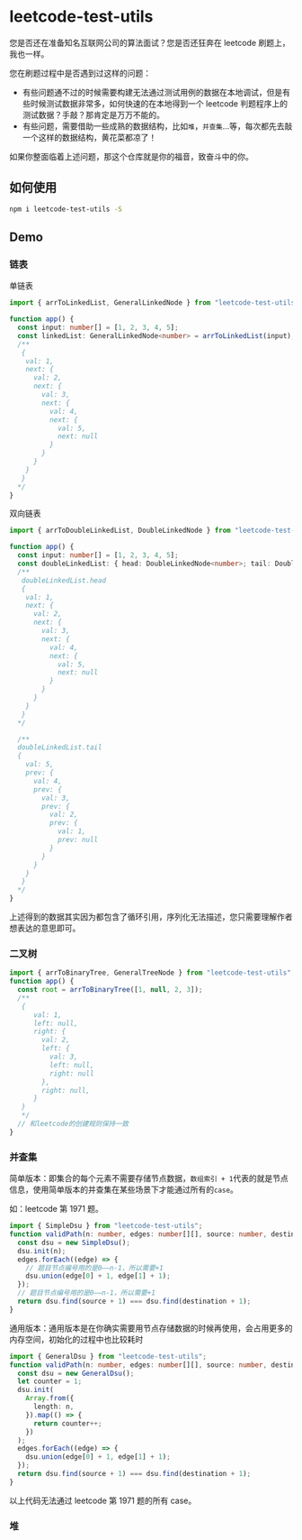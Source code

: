 # leetcode-test-utils

您是否还在准备知名互联网公司的算法面试？您是否还狂奔在 leetcode 刷题上，我也一样。

您在刷题过程中是否遇到过这样的问题：

- 有些问题通不过的时候需要构建无法通过测试用例的数据在本地调试，但是有些时候测试数据非常多，如何快速的在本地得到一个 leetcode 判题程序上的测试数据？手敲？那肯定是万万不能的。
- 有些问题，需要借助一些成熟的数据结构，比如`堆`，`并查集`...等，每次都先去敲一个这样的数据结构，黄花菜都凉了！

如果你整面临着上述问题，那这个仓库就是你的福音，致奋斗中的你。

## 如何使用

```bash
npm i leetcode-test-utils -S
```

## Demo

### 链表

单链表

```ts
import { arrToLinkedList, GeneralLinkedNode } from "leetcode-test-utils";

function app() {
  const input: number[] = [1, 2, 3, 4, 5];
  const linkedList: GeneralLinkedNode<number> = arrToLinkedList(input);
  /**
   {
    val: 1,
    next: {
      val: 2,
      next: {
        val: 3,
        next: {
          val: 4,
          next: {
            val: 5,
            next: null
          }
        }
      }
    }
   }
  */
}
```

双向链表

```ts
import { arrToDoubleLinkedList, DoubleLinkedNode } from "leetcode-test-utils";

function app() {
  const input: number[] = [1, 2, 3, 4, 5];
  const doubleLinkedList: { head: DoubleLinkedNode<number>; tail: DoubleLinkedNode<number> } = arrToDoubleLinkedList(input);
  /**
   doubleLinkedList.head
   {
    val: 1,
    next: {
      val: 2,
      next: {
        val: 3,
        next: {
          val: 4,
          next: {
            val: 5,
            next: null
          }
        }
      }
    }
   }
  */

  /**
  doubleLinkedList.tail
  {
    val: 5,
    prev: {
      val: 4,
      prev: {
        val: 3,
        prev: {
          val: 2,
          prev: {
            val: 1,
            prev: null
          }
        }
      }
    }
   }
  */
}
```

上述得到的数据其实因为都包含了循环引用，序列化无法描述，您只需要理解作者想表达的意思即可。

### 二叉树

```ts
import { arrToBinaryTree, GeneralTreeNode } from "leetcode-test-utils";
function app() {
  const root = arrToBinaryTree([1, null, 2, 3]);
  /**
   {
      val: 1,
      left: null,
      right: {
        val: 2,
        left: {
          val: 3,
          left: null,
          right: null
        },
        right: null,
      }
   }
   */
  // 和leetcode的创建规则保持一致
}
```

### 并查集

简单版本：即集合的每个元素不需要存储节点数据，`数组索引 + 1`代表的就是节点信息，使用简单版本的并查集在某些场景下才能通过所有的`case`。

如：leetcode 第 1971 题。

```ts
import { SimpleDsu } from "leetcode-test-utils";
function validPath(n: number, edges: number[][], source: number, destination: number): boolean {
  const dsu = new SimpleDsu();
  dsu.init(n);
  edges.forEach((edge) => {
    // 题目节点编号用的是0——n-1，所以需要+1
    dsu.union(edge[0] + 1, edge[1] + 1);
  });
  // 题目节点编号用的是0——n-1，所以需要+1
  return dsu.find(source + 1) === dsu.find(destination + 1);
}
```

通用版本：通用版本是在你确实需要用节点存储数据的时候再使用，会占用更多的内存空间，初始化的过程中也比较耗时

```ts
import { GeneralDsu } from "leetcode-test-utils";
function validPath(n: number, edges: number[][], source: number, destination: number): boolean {
  const dsu = new GeneralDsu();
  let counter = 1;
  dsu.init(
    Array.from({
      length: n,
    }).map(() => {
      return counter++;
    })
  );
  edges.forEach((edge) => {
    dsu.union(edge[0] + 1, edge[1] + 1);
  });
  return dsu.find(source + 1) === dsu.find(destination + 1);
}
```

以上代码无法通过 leetcode 第 1971 题的所有 case。

### 堆
